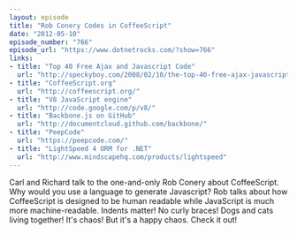 ```yaml
---
layout: episode
title: "Rob Conery Codes in CoffeeScript"
date: "2012-05-10"
episode_number: "766"
episode_url: "https://www.dotnetrocks.com/?show=766"
links:
- title: "Top 40 Free Ajax and Javascript Code"
  url: "http://speckyboy.com/2008/02/10/the-top-40-free-ajax-javascript-code-for-web-designers/"
- title: "CoffeeScript.org"
  url: "http://coffeescript.org/"
- title: "V8 JavaScript engine"
  url: "http://code.google.com/p/v8/"
- title: "Backbone.js on GitHub"
  url: "http://documentcloud.github.com/backbone/"
- title: "PeepCode"
  url: "https://peepcode.com/"
- title: "LightSpeed 4 ORM for .NET"
  url: "http://www.mindscapehq.com/products/lightspeed"
---
```


Carl and Richard talk to the one-and-only Rob Conery about CoffeeScript. Why would you use a language to generate Javascript? Rob talks about how CoffeeScript is designed to be human readable while JavaScript is much more machine-readable. Indents matter! No curly braces! Dogs and cats living together! It's chaos! But it's a happy chaos. Check it out!
